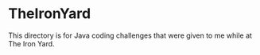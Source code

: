 # TheIronYard

This directory is for Java coding challenges that were given to me while at The Iron Yard.